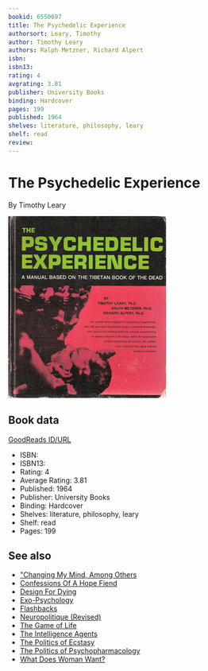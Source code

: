 ```yaml
---
bookid: 6550697
title: The Psychedelic Experience
authorsort: Leary, Timothy
author: Timothy Leary
authors: Ralph Metzner, Richard Alpert
isbn: 
isbn13: 
rating: 4
avgrating: 3.81
publisher: University Books
binding: Hardcover
pages: 199
published: 1964
shelves: literature, philosophy, leary
shelf: read
review: 
---
```


# The Psychedelic Experience

By Timothy Leary

![](../../assets/bookcovers/1245121724l/6550697.jpg)

## Book data

[GoodReads ID/URL](https://www.goodreads.com/book/show/6550697)

- ISBN: 
- ISBN13: 
- Rating: 4
- Average Rating: 3.81
- Published: 1964
- Publisher: University Books
- Binding: Hardcover
- Shelves: literature, philosophy, leary
- Shelf: read
- Pages: 199


## See also

- ["Changing My Mind, Among Others](Changing_My_Mind__Among_Others-_Lifetime_Writings.md)
- [Confessions Of A Hope Fiend](Confessions_Of_A_Hope_Fiend.md)
- [Design For Dying](Design_For_Dying.md)
- [Exo-Psychology](Exo-Psychology-_A_Manual_on_the_Use_of_the_Human_Nervous_System_According_to_the_Instructions_of_the_Manufacturers.md)
- [Flashbacks](Flashbacks.md)
- [Neuropolitique (Revised)](Neuropolitique_Revised.md)
- [The Game of Life](The_Game_of_Life.md)
- [The Intelligence Agents](The_Intelligence_Agents.md)
- [The Politics of Ecstasy](The_Politics_of_Ecstasy.md)
- [The Politics of Psychopharmacology](The_Politics_of_Psychopharmacology.md)
- [What Does Woman Want?](What_Does_Woman_Want.md)
